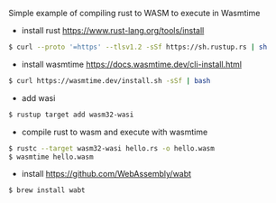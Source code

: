 Simple example of compiling rust to WASM to execute in Wasmtime

- install rust https://www.rust-lang.org/tools/install
```bash
$ curl --proto '=https' --tlsv1.2 -sSf https://sh.rustup.rs | sh
```
- install wasmtime https://docs.wasmtime.dev/cli-install.html
```bash
$ curl https://wasmtime.dev/install.sh -sSf | bash
```
- add wasi
```bash
$ rustup target add wasm32-wasi
```
- compile rust to wasm and execute with wasmtime
```bash
$ rustc --target wasm32-wasi hello.rs -o hello.wasm
$ wasmtime hello.wasm 
```
- install https://github.com/WebAssembly/wabt
```bash
$ brew install wabt
```
